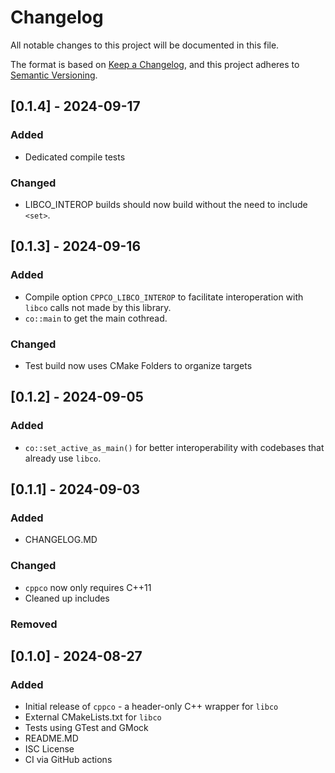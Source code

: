 # Changelog

All notable changes to this project will be documented in this file.

The format is based on [Keep a Changelog](https://keepachangelog.com/en/1.1.0/),
and this project adheres to [Semantic Versioning](https://semver.org/spec/v2.0.0.html).

## [0.1.4] - 2024-09-17

### Added

- Dedicated compile tests

### Changed

- LIBCO_INTEROP builds should now build without the need to include `<set>`.

## [0.1.3] - 2024-09-16

### Added

- Compile option `CPPCO_LIBCO_INTEROP` to facilitate interoperation with `libco` calls not made by this library.
- `co::main` to get the main cothread.

### Changed

- Test build now uses CMake Folders to organize targets

## [0.1.2] - 2024-09-05

### Added

- `co::set_active_as_main()` for better interoperability with codebases that already use `libco`.

## [0.1.1] - 2024-09-03

### Added

- CHANGELOG.MD

### Changed

- `cppco` now only requires C++11
- Cleaned up includes

### Removed

## [0.1.0] - 2024-08-27

### Added

- Initial release of `cppco` - a header-only C++ wrapper for `libco`
- External CMakeLists.txt for `libco`
- Tests using GTest and GMock
- README.MD
- ISC License
- CI via GitHub actions

